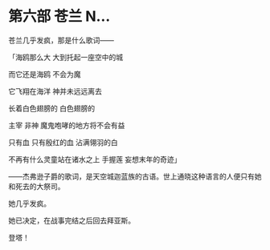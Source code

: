 # 第六部 苍兰 N…

苍兰几乎发疯，那是什么歌词——

「海鸥那么大 大到托起一座空中的城

而它还是海鸥 不会为魔

它飞翔在海洋 神并未远远离去

长着白色翅膀的 白色翅膀的

主宰 非神 魔鬼咆哮的地方将不会有益

只有血 只有殷红的血 沾满翎羽的白

不再有什么灵童站在诸水之上 手握莲 妄想末年的奇迹」

——杰弗逊子爵的歌词，是天空城迦蓝族的古语。世上通晓这种语言的人便只有她和死去的大祭司。

她几乎发疯。

她已决定，在战事完结之后回去拜亚斯。

登塔！

